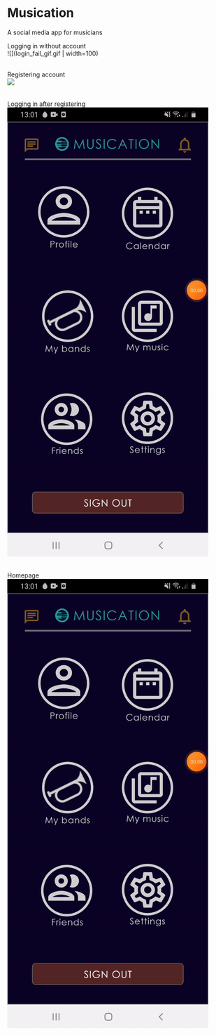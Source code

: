 # Musication
A social media app for musicians

Logging in without account <br>
![](login_fail_gif.gif | width=100)
<br><br>

Registering account <br>
![](musication_register_gif.gif)
<br><br>

Logging in after registering <br>
![](login_success_gif.gif)
<br><br>

Homepage <br>
![](musication_home_gif.gif)

